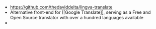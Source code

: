 - https://github.com/thedaviddelta/lingva-translate
- Alternative front-end for [[Google Translate]], serving as a Free and Open Source translator with over a hundred languages available
-
